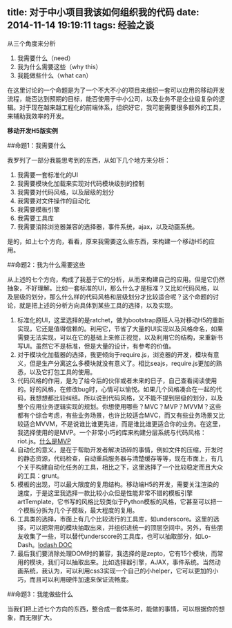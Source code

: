 title: 对于中小项目我该如何组织我的代码
date: 2014-11-14 19:19:11
tags: 经验之谈
---

从三个角度来分析

1. 我需要什么（need）
2. 我为什么需要这些（why this）
3. 我能做些什么（what can）

在这里讨论的一个命题是为了一个不大不小的项目来组织一套可以应用的移动开发流程，能否达到预期的目标，能否使用于中小公司，以及业务不是企业级复杂的逻辑。对于现在越来越工程化的前端体系，组织好它，我可能需要很多额外的工具，来辅助我效率的开发。

<!--more-->
**移动开发H5版实例**

##命题1：我需要什么

我罗列了一部分我能思考到的东西，从如下几个地方来分析：

1. 我需要一套标准化的UI
2. 我需要模块化加载来实现对代码模块级别的控制
3. 我需要对代码风格，以及层级的划分
4. 我需要对文件操作的自动化
5. 我需要模板引擎
6. 我需要工具库
7. 我需要消除浏览器兼容的选择器，事件系统，ajax，以及动画系统。

是的，如上七个方向，看看，原来我需要这么些东西，来构建一个移动H5的应用。

##命题2：我为什么需要这些

从上述的七个方向，构成了我基于它的分析，从而来构建自己的应用。但是它仍然抽象，不好理解。比如一套标准的UI，那么什么才是标准？又比如代码风格，以及层级的划分，那么什么样的代码风格和层级划分才比较适合呢？这个命题的讨论，就是把上述的分析方向具体到某些工具的选择，以及实现。

1. 标准化的UI，这里选择的是ratchet，做为bootstrap原班人马对移动H5的重新实现，它还是值得信赖的。利用它，节省了大量的UI实现以及风格命名，如果需要无法实现，可以在它的基础上来修正视觉，以及利用它的结构，来重新书写UI。虽然它不是标准，但是大量的设计，有参考的价值。
2. 对于模块化加载器的选择，我更倾向于require.js，浏览器的开发，模块有意义，但是生产分离这么多模块就没有意义了。相比seajs，require.js更加的熟悉，以及它打包工具的使用。
3. 代码风格的作用，是为了给今后的伙伴或者未来的日子，自己查看阅读使用的。好的风格，在修改bug时，心情可以愉悦。如果几个风格凑合在一起的代码，我想想都比较纠结。所以说到代码风格，又不能不提到层级的划分，以及整个应用业务逻辑实现的规划。你想使用哪些？MVC？MVP？MVVM？这些都有个综合考虑，有些业务场景，也许比较适合MVC，而又有些业务场景又比较适合MVVM，不是说谁比谁更先进，而是谁比谁更适合你的业务。在这里，我选择使用的是MVP。一个非常小巧的库来构建分层系统与代码风格：riot.js。[什么是MVP](http://www.oschina.net/translate/riotjs-the-1kb-mvp-framework)
4. 自动化的意义，是在于帮助开发者解决琐碎的事情，例如文件的压缩，开发时的静态资源，代码检查，自动重启服务器与清楚缓存等等，现在市面上，有几个关于构建自动化任务的工具，相比之下，这里选择了一个比较稳定而且大众的工具：grunt。
5. 模板的出现，可以最大限度的复用结构。移动端H5的开发，需要关注渲染的速度，于是这里我选择一款比较小众但是性能非常不错的模板引擎artTemplate，它书写的风格比较类似于Python模板的风格，它甚至可以把一个模板分拆为几个子模板，最大程度的复用。 
6. 工具类的选择，市面上有几个比较流行的工具库，如underscore。这里的选择，可以把常用的模块抽取出来，并组织进统一的顶层空间中。另外，有些朋友收集了一些，可以替代underscore的工具库，也可以抽取部分，如Lo-Dash。[lodash DOC](http://lodash.com/docs)
7. 最后我们要消除处理DOM时的兼容，我选择的是zepto，它有15个模块，而常用的模块，我们可以抽取出来。比如选择器引擎，AJAX，事件系统。当然动画系统，我认为，可以利用css3实现一个自己的小helper，它可以更加的小巧，而且可以利用硬件加速来保证流畅度。

##命题3：我能做些什么

当我们把上述七个方向的东西，整合成一套体系时，能做的事情，可以根据你的想象，而无限扩大。

